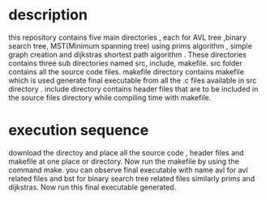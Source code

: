 # description
this repository contains five main directories , each for AVL tree ,binary search tree, MST(Minimum spanning tree) using prims algorithm , simple graph creation and dijkstras shortest path algorithm . These directories contains three sub directories named src, include, makefile. src folder contains all the source code files. makefile directory contains makefile which is used generate final executable from all the .c files available in src directory . include directory contains header files that are to be included in the source files directory while compiling time with makefile.
# execution sequence
download the directoy and place all the source code , header files and makefile  at one place or directory. Now run the makefile by using the command make. you can observe final executable with name avl for avl related files and bst for binary search tree related files similarly prims and dijkstras. Now run this final executable generated.
